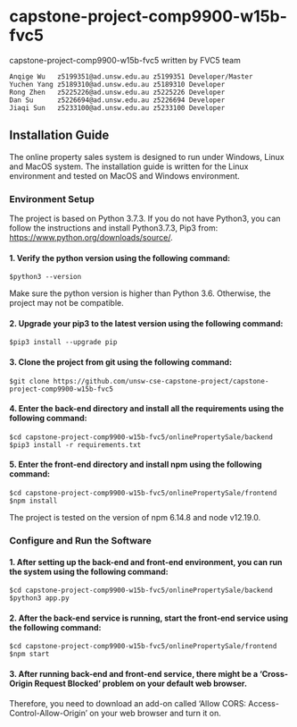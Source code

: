 # capstone-project-comp9900-w15b-fvc5
capstone-project-comp9900-w15b-fvc5 written by FVC5 team

    Anqige Wu   z5199351@ad.unsw.edu.au z5199351 Developer/Master 
    Yuchen Yang z5189310@ad.unsw.edu.au z5189310 Developer
    Rong Zhen   z5225226@ad.unsw.edu.au z5225226 Developer
    Dan Su      z5226694@ad.unsw.edu.au z5226694 Developer
    Jiaqi Sun   z5233100@ad.unsw.edu.au z5233100 Developer

## Installation Guide
The online property sales system is designed to run under Windows, Linux and MacOS system. 
The installation guide is written for the Linux environment and tested on MacOS and Windows environment.

### Environment Setup
The project is based on Python 3.7.3. If you do not have Python3, you can follow the instructions and install Python3.7.3, Pip3 from:
https://www.python.org/downloads/source/.
#### 1. Verify the python version using the following command:
    $python3 --version
Make sure the python version is higher than Python 3.6. Otherwise, the project may not be compatible.
#### 2. Upgrade your pip3 to the latest version using the following command:
    $pip3 install --upgrade pip
#### 3. Clone the project from git using the following command:
    $git clone https://github.com/unsw-cse-capstone-project/capstone-project-comp9900-w15b-fvc5
#### 4. Enter the back-end directory and install all the requirements using the following command:
    $cd capstone-project-comp9900-w15b-fvc5/onlinePropertySale/backend
    $pip3 install -r requirements.txt
#### 5. Enter the front-end directory and install npm using the following command:
    $cd capstone-project-comp9900-w15b-fvc5/onlinePropertySale/frontend
    $npm install
The project is tested on the version of npm 6.14.8 and node v12.19.0. 
### Configure and Run the Software
#### 1. After setting up the back-end and front-end environment, you can run the system using the following command:
    $cd capstone-project-comp9900-w15b-fvc5/onlinePropertySale/backend 
    $python3 app.py 
#### 2. After the back-end service is running, start the front-end service using the following command:
    $cd capstone-project-comp9900-w15b-fvc5/onlinePropertySale/frontend 
    $npm start
#### 3. After running back-end and front-end service, there might be a ‘Cross-Origin Request Blocked’ problem on your default web browser.
Therefore, you need to download an add-on called ‘Allow CORS: Access-Control-Allow-Origin’ on your web browser and turn it on. 